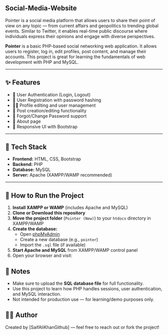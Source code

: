 ## Social-Media-Website

Pointer is a social media platform that allows users to share their point of view on any topic — from current affairs and geopolitics to trending global events. Similar to Twitter, it enables real-time public discourse where individuals express their opinions and engage with diverse perspectives.

**Pointer** is a basic PHP-based social networking web application. It allows users to register, log in, edit profiles, post content, and manage their accounts. This project is great for learning the fundamentals of web development with PHP and MySQL.

---

## ✨ Features

- 🔐 User Authentication (Login, Logout)
- 🧾 User Registration with password hashing
- 🧑‍💼 Profile editing and user management
- 📝 Post creation/editing functionality
- 🔑 Forgot/Change Password support
- 📄 About page
- 🎨 Responsive UI with Bootstrap

---

## 🧰 Tech Stack

- **Frontend:** HTML, CSS, Bootstrap
- **Backend:** PHP
- **Database:** MySQL
- **Server:** Apache (XAMPP/WAMP recommended)

---

## 🚀 How to Run the Project

1. **Install XAMPP or WAMP** (includes Apache and MySQL)
2. **Clone or Download this repository**
3. **Move the project folder** (`Pointer (New)`) to your `htdocs` directory in XAMPP/WAMP
4. **Create the database:**
   - Open [phpMyAdmin](http://localhost/phpmyadmin)
   - Create a new database (e.g., `pointer`)
   - Import the `.sql` file (if available)
5. **Start Apache and MySQL** from XAMPP/WAMP control panel
6. Open your browser and visit:


## 📌 Notes

- Make sure to upload the **SQL database file** for full functionality.
- Use this project to learn how PHP handles sessions, user authentication, and MySQL interaction.
- Not intended for production use — for learning/demo purposes only.

## 👨‍💻 Author

Created by [SaifAliKhanGithub] — feel free to reach out or fork the project!

